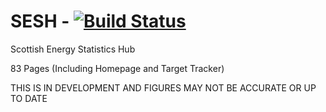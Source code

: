 # SESH - [![Build Status](https://travis-ci.org/ischerr/SESH.svg?branch=master)](https://travis-ci.org/ischerr/SESH)   



Scottish Energy Statistics Hub

83 Pages (Including Homepage and Target Tracker)

THIS IS IN DEVELOPMENT AND FIGURES MAY NOT BE ACCURATE OR UP TO DATE
